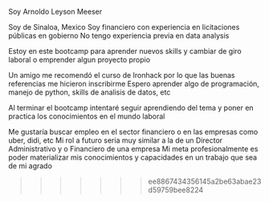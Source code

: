 Soy Arnoldo Leyson Meeser

Soy de Sinaloa, Mexico
Soy financiero con experiencia en licitaciones públicas en gobierno
No tengo experiencia previa en data analysis

Estoy en este bootcamp para aprender nuevos skills y cambiar de giro laboral o emprender algun proyecto propio

Un amigo me recomendó el curso de Ironhack por lo que las buenas referencias me hicieron inscribirme
Espero aprender algo de programación, manejo de python, skills de analisis de datos, etc

Al terminar el bootcamp intentaré seguir aprendiendo del tema y poner en practica los conocimientos en el mundo laboral

Me gustaría buscar empleo en el sector financiero o en las empresas como uber, didi, etc
Mi rol a futuro seria muy similar a la de un Director Administrativo y o Financiero de una empresa
Mi meta profesionalmente es poder materializar mis conocimientos y capacidades en un trabajo que sea de mi agrado

>>>>>>> ee8867434356145a2be63abae23d59759bee8224
